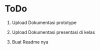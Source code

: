 # ToDo

1. Upload Dokumentasi prototype

2. Upload Dokumentasi presentasi di kelas

3. Buat Readme nya
